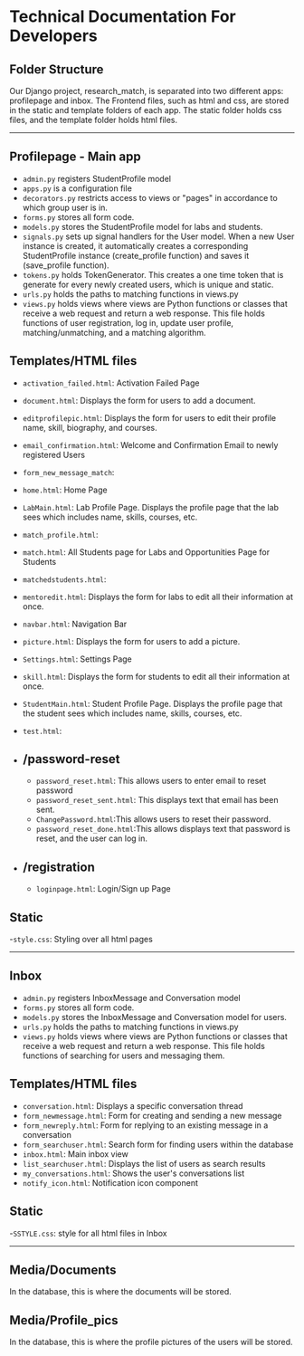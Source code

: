 # Technical Documentation For Developers

## Folder Structure
Our Django project, research_match, is separated into two different apps: profilepage and inbox. The Frontend files, such as html and css, are stored in the static and template folders of each app. The static folder holds css files, and the template folder holds html files.

---
## Profilepage - Main app

- `admin.py` registers StudentProfile model
- `apps.py` is a configuration file
- `decorators.py` restricts access to views or "pages" in accordance to which group user is in.
- `forms.py` stores all form code.
- `models.py` stores the StudentProfile model for labs and students.
- `signals.py` sets up signal handlers for the User model. When a new User instance is created, it automatically creates a corresponding StudentProfile instance (create_profile function) and saves it (save_profile function).
- `tokens.py` holds TokenGenerator. This creates a one time token that is generate for every newly created users, which is unique and static.
- `urls.py` holds the paths to matching functions in views.py
- `views.py` holds views where views are Python functions or classes that receive a web request and return a web response. This file holds functions of user registration, log in, update user profile, matching/unmatching, and a matching algorithm.

## Templates/HTML files

- `activation_failed.html`: Activation Failed Page
- `document.html`: Displays the form for users to add a document. 
- `editprofilepic.html`: Displays the form for users to edit their profile name, skill, biography, and courses.
- `email_confirmation.html`: Welcome and Confirmation Email to newly registered Users
- `form_new_message_match`:
- `home.html`: Home Page
- `LabMain.html`: Lab Profile Page. Displays the profile page that the lab sees which includes name, skills, courses, etc.
- `match_profile.html`:
- `match.html`: All Students page for Labs and Opportunities Page for Students
- `matchedstudents.html`:
- `mentoredit.html`: Displays the form for labs to edit all their information at once.
- `navbar.html`: Navigation Bar
- `picture.html`: Displays the form for users to add a picture.
- `Settings.html`: Settings Page
- `skill.html`: Displays the form for students to edit all their information at once.
- `StudentMain.html`: Student Profile Page. Displays the profile page that the student sees which includes name, skills, courses, etc.
- `test.html`:

- ## /password-reset
    - `password_reset.html`: This allows users to enter email to reset password  
    - `password_reset_sent.html`: This displays text that email has been sent.  
    - `ChangePassword.html`:This allows users to reset their password. 
    - `password_reset_done.html`:This allows displays text that password is reset, and the user can log in.

- ## /registration
    - `loginpage.html`: Login/Sign up Page
  
## Static
-`style.css`: Styling over all html pages

---
## Inbox

- `admin.py` registers InboxMessage and Conversation model
- `forms.py` stores all form code.
- `models.py` stores the InboxMessage and Conversation model for users.
- `urls.py` holds the paths to matching functions in views.py
- `views.py` holds views where views are Python functions or classes that receive a web request and return a web response. This file holds functions of searching for users and messaging them.

## Templates/HTML files
- `conversation.html`: Displays a specific conversation thread
- `form_newmessage.html`: Form for creating and sending a new message
- `form_newreply.html`: Form for replying to an existing message in a conversation
- `form_searchuser.html`: Search form for finding users within the database
- `inbox.html`: Main inbox view
- `list_searchuser.html`: Displays the list of users as search results
- `my_conversations.html`: Shows the user's conversations list
- `notify_icon.html`: Notification icon component




## Static
-`SSTYLE.css`: style for all html files in Inbox

---

## Media/Documents
In the database, this is where the documents will be stored.

## Media/Profile_pics
In the database, this is where the profile pictures of the users will be stored.


